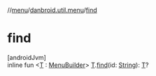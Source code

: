 //[menu](../../index.md)/[danbroid.util.menu](index.md)/[find](find.md)

# find

[androidJvm]\
inline fun <[T](find.md) : [MenuBuilder](-menu-builder/index.md)> [T](find.md).[find](find.md)(id: [String](https://kotlinlang.org/api/latest/jvm/stdlib/kotlin/-string/index.html)): [T](find.md)?

